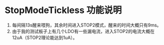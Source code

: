 # StopModeTickless 功能说明
1. 每间隔13s醒来喂狗，其余时间进入STOP2模式，醒来的时间大概只有9ms。
2. 由于我的测试板子上有几个LDO有一些漏电流，进入STOP2的电流大概在12uA（STOP2理论能达到1uA）。
